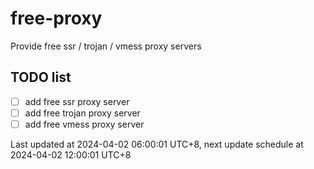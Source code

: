
# free-proxy
Provide free ssr / trojan / vmess proxy servers


## TODO list
- [ ] add free ssr proxy server
- [ ] add free trojan proxy server
- [ ] add free vmess proxy server

Last updated at 2024-04-02 06:00:01 UTC+8, next update schedule at 2024-04-02 12:00:01 UTC+8

